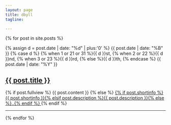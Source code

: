 ```yaml
---
layout: page
title: dbyll
tagline:

---
```

{% for post in site.posts %}
<article class="home">
<span class="post-date">
{% assign d = post.date | date: "%d" | plus:'0' %}
{{ post.date | date: "%B" }} 
{% case d %}
  {% when 1 or 21 or 31 %}{{ d }}st,
  {% when 2 or 22 %}{{ d }}nd,
  {% when 3 or 23 %}{{ d }}rd,
  {% else %}{{ d }}th,
{% endcase %}
{{ post.date | date: "%Y" }}
</span>
<h2>
	<a href="{{ BASE_PATH }}{{ post.url }}">{{ post.title }}</a>
</h2>
<div>

{% if post.fullview %}
  {{ post.content }}
{% else %}
  <a href="{{post.url }}">
  {% if post.shortinfo %}{{ post.shortinfo }}{% elsif post.description %}{{ post.description }}{% else %}..{% endif %}
  </a>
{% endif %}
</div>
</article>
<hr/>
{% endfor %}
